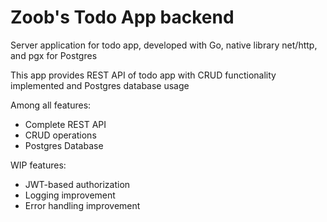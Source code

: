 # Zoob's Todo App backend

Server application for todo app, developed with Go, native library net/http, and pgx for Postgres

This app provides REST API of todo app with CRUD functionality implemented and Postgres database usage

Among all features:
- Complete REST API
- CRUD operations
- Postgres Database

WIP features:
- JWT-based authorization
- Logging improvement
- Error handling improvement